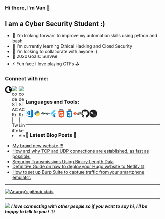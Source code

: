 ### Hi there, I'm Van 👋

## I am a Cyber Security Student :)
- 🔭 I'm looking forward to improve my automation skills using python and bash 
- 🌱 I’m currently learning Ethical Hacking and Cloud Security
- 👯 I’m looking to collaborate with anyone :)
- 🥅 2020 Goals: Survive
- ⚡ Fun fact: I love playing CTFs ⛳

### Connect with me:

[<img align="left" alt="codeSTACKr.com" width="22px" src="https://raw.githubusercontent.com/iconic/open-iconic/master/svg/globe.svg" />][website]
[<img align="left" alt="codeSTACKr | Twitter" width="22px" src="https://cdn.jsdelivr.net/npm/simple-icons@v3/icons/twitter.svg" />][twitter]
[<img align="left" alt="codeSTACKr | LinkedIn" width="22px" src="https://cdn.jsdelivr.net/npm/simple-icons@v3/icons/linkedin.svg" />][linkedin]

<br />

### Languages and Tools:

<img align="left" alt="Visual Studio Code" width="26px" src="https://raw.githubusercontent.com/github/explore/80688e429a7d4ef2fca1e82350fe8e3517d3494d/topics/visual-studio-code/visual-studio-code.png" />
<img align="left" alt="Python" width="26px" src="https://raw.githubusercontent.com/github/explore/80688e429a7d4ef2fca1e82350fe8e3517d3494d/topics/python/python.png">
<img align="left" alt="HTML5" width="26px" src="https://raw.githubusercontent.com/github/explore/80688e429a7d4ef2fca1e82350fe8e3517d3494d/topics/django/django.png" />
<img align="left" alt="HTML5" width="26px" src="https://raw.githubusercontent.com/github/explore/80688e429a7d4ef2fca1e82350fe8e3517d3494d/topics/flutter/flutter.png" />
<img align="left" alt="HTML5" width="26px" src="https://raw.githubusercontent.com/github/explore/80688e429a7d4ef2fca1e82350fe8e3517d3494d/topics/html/html.png" />
<img align="left" alt="CSS3" width="26px" src="https://raw.githubusercontent.com/github/explore/80688e429a7d4ef2fca1e82350fe8e3517d3494d/topics/css/css.png" />
<img align="left" alt="Git" width="26px" src="https://raw.githubusercontent.com/github/explore/80688e429a7d4ef2fca1e82350fe8e3517d3494d/topics/git/git.png" />
<img align="left" alt="GitHub" width="26px" src="https://raw.githubusercontent.com/github/explore/78df643247d429f6cc873026c0622819ad797942/topics/github/github.png" />
<img align="left" alt="HTML5" width="26px" src="https://raw.githubusercontent.com/github/explore/80688e429a7d4ef2fca1e82350fe8e3517d3494d/topics/terminal/terminal.png" />


<br />
<br />

---

### 📕 Latest Blog Posts 📕
<!-- BLOG-POST-LIST:START -->
- [My brand new website !!!](https://www.beyondlines.net/my-brand-new-website/)
- [How and why TCP and UDP connections are established, as fast as possible:](https://www.beyondlines.net/tcp-and-udp/)
- [Securing Transmissions Using Binary Length Data](https://www.beyondlines.net/binary-length-data/)
- [Definitive Guide on how to deploy your Hugo website to Netlify 🌐](https://www.beyondlines.net/guide-deploy-hugo-to-netlify/)
- [How to set up Burp Suite to capture traffic from your smartphone emulator.](https://www.beyondlines.net/burp-suite-smartphone/)
<!-- BLOG-POST-LIST:END -->

---

[![Anurag's github stats](https://github-readme-stats.vercel.app/api?username=indiafoxtrot&show_icons=true&theme=tokyonight)](https://github.com/indiafoxtrot/github-readme-stats)

---

<img src="https://media.giphy.com/media/LnQjpWaON8nhr21vNW/giphy.gif" width="60"> <em><b>I love connecting with other people so if you want to say hi, I'll be happy to talk to you !</b> \:D</em>


[website]: https://www.beyondlines.net/
[twitter]: https://twitter.com/RexFoxtrot
[linkedin]:https://linkedin.com/in/istvan-feher

